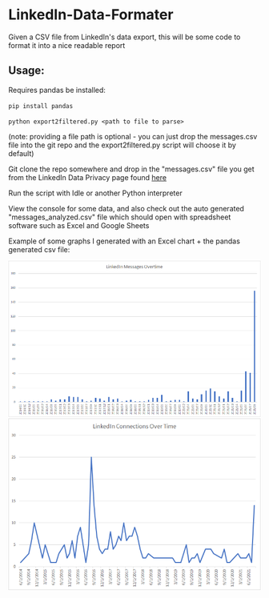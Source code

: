 # LinkedIn-Data-Formater
Given a CSV file from LinkedIn's data export, this will be some code to format it into a nice readable report

## Usage:
Requires pandas be installed:

``pip install pandas``

``python export2filtered.py <path to file to parse>``

(note: providing a file path is optional - you can just drop the messages.csv file into the git repo and the export2filtered.py script will choose it by default)

Git clone the repo somewhere and drop in the "messages.csv" file you get from the LinkedIn Data Privacy page found [here](https://www.linkedin.com/psettings/member-data)

Run the script with Idle or another Python interpreter

View the console for some data, and also check out the auto generated "messages_analyzed.csv" file which should open with spreadsheet software such as Excel and Google Sheets

Example of some graphs I generated with an Excel chart + the pandas generated csv file:

![](imgs/example_excel_chart_messages.png)
![](imgs/example_excel_chart_connections.png)
